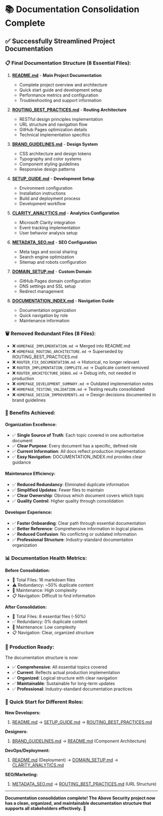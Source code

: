 # 📚 **Documentation Consolidation Complete**

## ✅ **Successfully Streamlined Project Documentation**

### **📋 Final Documentation Structure (8 Essential Files):**

1. **[README.md](README.md)** - **Main Project Documentation**
   - Complete project overview and architecture
   - Quick start guide and development setup
   - Performance metrics and configuration
   - Troubleshooting and support information

2. **[ROUTING_BEST_PRACTICES.md](ROUTING_BEST_PRACTICES.md)** - **Routing Architecture**
   - RESTful design principles implementation
   - URL structure and navigation flow
   - GitHub Pages optimization details
   - Technical implementation specifics

3. **[BRAND_GUIDELINES.md](BRAND_GUIDELINES.md)** - **Design System**
   - CSS architecture and design tokens
   - Typography and color systems
   - Component styling guidelines
   - Responsive design patterns

4. **[SETUP_GUIDE.md](SETUP_GUIDE.md)** - **Development Setup**
   - Environment configuration
   - Installation instructions
   - Build and deployment process
   - Development workflow

5. **[CLARITY_ANALYTICS.md](CLARITY_ANALYTICS.md)** - **Analytics Configuration**
   - Microsoft Clarity integration
   - Event tracking implementation
   - User behavior analysis setup

6. **[METADATA_SEO.md](METADATA_SEO.md)** - **SEO Configuration**
   - Meta tags and social sharing
   - Search engine optimization
   - Sitemap and robots configuration

7. **[DOMAIN_SETUP.md](DOMAIN_SETUP.md)** - **Custom Domain**
   - GitHub Pages domain configuration
   - DNS settings and SSL setup
   - Redirect management

8. **[DOCUMENTATION_INDEX.md](DOCUMENTATION_INDEX.md)** - **Navigation Guide**
   - Documentation organization
   - Quick navigation by role
   - Maintenance information

### **🗑️ Removed Redundant Files (8 Files):**

- ❌ `HOMEPAGE_IMPLEMENTATION.md` → Merged into README.md
- ❌ `HOMEPAGE_ROUTING_ARCHITECTURE.md` → Superseded by ROUTING_BEST_PRACTICES.md
- ❌ `ROUTER_FIX_DOCUMENTATION.md` → Historical, no longer relevant
- ❌ `ROUTER_IMPLEMENTATION_COMPLETE.md` → Duplicate content removed
- ❌ `ROUTER_ARCHITECTURE_DEBUG.md` → Debug info, not needed in production
- ❌ `HOMEPAGE_DEVELOPMENT_SUMMARY.md` → Outdated implementation notes
- ❌ `HOMEPAGE_TESTING_VALIDATION.md` → Testing results consolidated
- ❌ `HOMEPAGE_DESIGN_IMPROVEMENTS.md` → Design decisions documented in brand guidelines

### **🎯 Benefits Achieved:**

#### **Organization Excellence:**
- ✅ **Single Source of Truth**: Each topic covered in one authoritative document
- ✅ **Clear Purpose**: Every document has a specific, defined role
- ✅ **Current Information**: All docs reflect production implementation
- ✅ **Easy Navigation**: DOCUMENTATION_INDEX.md provides clear guidance

#### **Maintenance Efficiency:**
- ✅ **Reduced Redundancy**: Eliminated duplicate information
- ✅ **Simplified Updates**: Fewer files to maintain
- ✅ **Clear Ownership**: Obvious which document covers which topic
- ✅ **Quality Control**: Higher quality through consolidation

#### **Developer Experience:**
- ✅ **Faster Onboarding**: Clear path through essential documentation
- ✅ **Better Reference**: Comprehensive information in logical places
- ✅ **Reduced Confusion**: No conflicting or outdated information
- ✅ **Professional Structure**: Industry-standard documentation organization

### **📊 Documentation Health Metrics:**

**Before Consolidation:**
- 📝 Total Files: 16 markdown files
- ⚠️ Redundancy: ~50% duplicate content
- 🔄 Maintenance: High complexity
- 📋 Navigation: Difficult to find information

**After Consolidation:**
- 📝 Total Files: 8 essential files (-50%)
- ✅ Redundancy: 0% duplicate content
- 🔄 Maintenance: Low complexity
- 📋 Navigation: Clear, organized structure

### **🚀 Production Ready:**

The documentation structure is now:
- ✅ **Comprehensive**: All essential topics covered
- ✅ **Current**: Reflects actual production implementation
- ✅ **Organized**: Logical structure with clear navigation
- ✅ **Maintainable**: Sustainable for long-term updates
- ✅ **Professional**: Industry-standard documentation practices

### **🎯 Quick Start for Different Roles:**

**New Developers:**
1. [README.md](README.md) → [SETUP_GUIDE.md](SETUP_GUIDE.md) → [ROUTING_BEST_PRACTICES.md](ROUTING_BEST_PRACTICES.md)

**Designers:**
1. [BRAND_GUIDELINES.md](BRAND_GUIDELINES.md) → [README.md](README.md) (Component Architecture)

**DevOps/Deployment:**
1. [README.md](README.md) (Deployment) → [DOMAIN_SETUP.md](DOMAIN_SETUP.md) → [CLARITY_ANALYTICS.md](CLARITY_ANALYTICS.md)

**SEO/Marketing:**
1. [METADATA_SEO.md](METADATA_SEO.md) → [ROUTING_BEST_PRACTICES.md](ROUTING_BEST_PRACTICES.md) (URL Structure)

---

**Documentation consolidation complete! The Above Security project now has a clean, organized, and maintainable documentation structure that supports all stakeholders effectively.** 🎉
